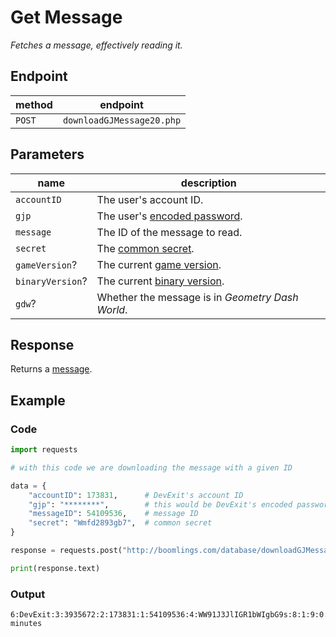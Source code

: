 # Get Message

*Fetches a message, effectively reading it.*

## Endpoint

| method | endpoint                  |
|--------|---------------------------|
| `POST` | `downloadGJMessage20.php` |

## Parameters

| name             | description                                      |
|------------------|--------------------------------------------------|
| `accountID`      | The user's account ID.                           |
| `gjp`            | The user's [encoded password][passwords].        |
| `message`        | The ID of the message to read.                   |
| `secret`         | The [common secret][secrets].                    |
| `gameVersion`?   | The current [game version][versions].            |
| `binaryVersion`? | The current [binary version][versions].          |
| `gdw`?           | Whether the message is in *Geometry Dash World*. |

## Response

Returns a [message][messages].

## Example

### Code

```python
import requests

# with this code we are downloading the message with a given ID

data = {
    "accountID": 173831,      # DevExit's account ID
    "gjp": "********",        # this would be DevExit's encoded password
    "messageID": 54109536,    # message ID
    "secret": "Wmfd2893gb7",  # common secret
}

response = requests.post("http://boomlings.com/database/downloadGJMessage20.php", data=data)

print(response.text)
```

### Output

```console
6:DevExit:3:3935672:2:173831:1:54109536:4:WW91J3JlIGR1bWIgbG9s:8:1:9:0:5:TWhtIHllcCB5b3UncmUgcCBkdW1iIGxtYW8=:7:19 minutes
```

[secrets]: /server/topics/secrets
[versions]: /server/topics/versions
[passwords]: /server/topics/passwords

[messages]: /server/models/messages
